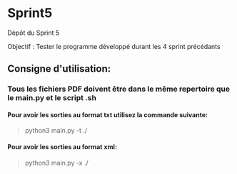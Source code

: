 # Sprint5
Dépôt du Sprint 5

Objectif : Tester le programme développé durant les 4 sprint précédants

## Consigne d'utilisation:

### Tous les fichiers PDF doivent être dans le même repertoire que le main.py et le script .sh 
#### Pour avoir les sorties au format txt utilisez la commande suivante:
> python3 main.py -t ./
#### Pour avoir les sorties au format xml:
> python3 main.py -x ./
